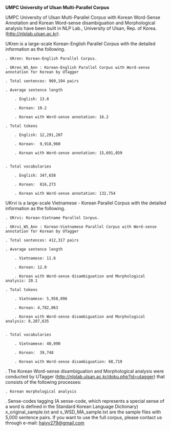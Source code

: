 <b size="3">UMPC University of Ulsan Multi-Parallel Corpus</b>

UMPC University of Ulsan Multi-Parallel Corpus with Korean Word-Sense Annotation and Korean Word-sense disambiguation and Morphological analysis have been built in NLP Lab., University of Ulsan, Rep. of Korea. (http://nlplab.ulsan.ac.kr).


UKren is a large-scale Korean-English Parallel Corpus with the detailed information as the following.
	
	. UKren: Korean-English Parallel Corpus.
	
	. UKren_WS_Ann : Korean-English Parallel Corpus with Word-sense annotation for Korean by UTagger
	
	. Total sentences: 969,194 pairs	
		
	. Average sentence length
	
		. English: 13.0
		
		. Korean: 10.2
		
		. Korean with Word-sense annotation: 16.2
		
	. Total tokens
	
		. English: 12,291,207
		
		. Korean:  9,918,960
		
		. Korean with Word-sense annotation: 15,691,059
		
	
	. Total vocabularies
	
		. English: 347,658
		
		. Korean:  816,273
		
		. Korean with Word-sense annotation: 132,754

UKrvi is a large-scale Vietnamese - Korean Parallel Corpus with the detailed information as the following.
	
	. UKrvi: Korean-Vietname Parallel Corpus.
	
	. UKrvi_WS_Ann : Korean-Vietnamese Parallel Corpus with Word-sense annotation for Korean by UTagger

	. Total sentences: 412,317 pairs	

	. Average sentence length

		. Vietnamese: 11.6

		. Korean: 12.0

		. Korean with Word-sense disambiguation and Morphological analysis: 20.1

	. Total tokens

		. Vietnamese: 5,958,096

		. Korean: 4,782,063

		. Korean with Word-sense disambiguation and Morphological analysis: 8,287,635


	. Total vocabularies

		. Vietnamese: 40,090

		. Korean:  39,748

		. Korean with Word-sense disambiguation: 68,719

		
		

. The Korean Word-sense disambiguation and Morphological analysis were conducted by UTagger (http://nlplab.ulsan.ac.kr/doku.php?id=utagger) that consists of the following processes:

	. Korean morphological analysis

	
	
. Sense-codes tagging (A sense-code, which represents a special sense of a word is defined in the Standard Korean Language Dictionary)
x_original_sample.txt and x_WSD_MA_sample.txt are the sample files with 5,000 sentence pairs. If you want to use the full corpus, please contact us through e-mail: haivv279@gmail.com

